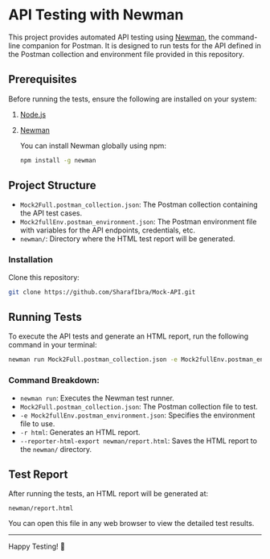 
# API Testing with Newman

This project provides automated API testing using [Newman](https://github.com/postmanlabs/newman), the command-line companion for Postman. It is designed to run tests for the API defined in the Postman collection and environment file provided in this repository.

## Prerequisites

Before running the tests, ensure the following are installed on your system:

1. [Node.js](https://nodejs.org/) 
2. [Newman](https://www.npmjs.com/package/newman)

   You can install Newman globally using npm:
   ```bash
   npm install -g newman
   ```

## Project Structure

- `Mock2Full.postman_collection.json`: The Postman collection containing the API test cases.
- `Mock2fullEnv.postman_environment.json`: The Postman environment file with variables for the API endpoints, credentials, etc.
- `newman/`: Directory where the HTML test report will be generated.

### Installation

Clone this repository:
   ```bash
   git clone https://github.com/SharafIbra/Mock-API.git 
```
## Running Tests

To execute the API tests and generate an HTML report, run the following command in your terminal:

```bash
newman run Mock2Full.postman_collection.json -e Mock2fullEnv.postman_environment.json -r html --reporter-html-export newman/report.html
```

### Command Breakdown:
- `newman run`: Executes the Newman test runner.
- `Mock2Full.postman_collection.json`: The Postman collection file to test.
- `-e Mock2fullEnv.postman_environment.json`: Specifies the environment file to use.
- `-r html`: Generates an HTML report.
- `--reporter-html-export newman/report.html`: Saves the HTML report to the `newman/` directory.

## Test Report

After running the tests, an HTML report will be generated at:

```
newman/report.html
```

You can open this file in any web browser to view the detailed test results.

---

Happy Testing! 🚀
```
